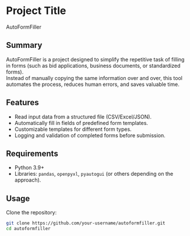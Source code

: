 <!-- This is the markdown template for the final project of the Building AI course, 
created by Reaktor Innovations and University of Helsinki. 
Copy the template, paste it to your GitHub README and edit! -->

# Project Title

AutoFormFiller

## Summary
AutoFormFiller is a project designed to simplify the repetitive task of filling in forms (such as bid applications, business documents, or standardized forms).  
Instead of manually copying the same information over and over, this tool automates the process, reduces human errors, and saves valuable time.

## Features
- Read input data from a structured file (CSV/Excel/JSON).  
- Automatically fill in fields of predefined form templates.  
- Customizable templates for different form types.  
- Logging and validation of completed forms before submission.  

## Requirements
- Python 3.9+  
- Libraries: `pandas`, `openpyxl`, `pyautogui` (or others depending on the approach).  

## Usage
Clone the repository:
```bash
git clone https://github.com/your-username/autoformfiller.git
cd autoformfiller
